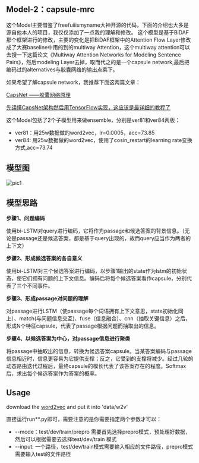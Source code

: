 ## Model-2：capsule-mrc
这个Model主要借鉴了freefuiiismyname大神开源的代码，下面的介绍也大多是源自他本人的项目，我仅仅添加了一点我的理解和修改。
这个模型是基于BiDAF那个框架进行的修改，主要的变化是把BiDAF框架中的Attention Flow Layer修改成了大赛baseline中用的到的multiway Attention，这个multiway attention可以去搜一下这篇论文《Multiway Attention Networks for Modeling Sentence Pairs》，然后modeling Layer去掉，取而代之的是一个capsule network,最后把编码过的alternatives与胶囊网络的输出点乘下。

如果希望了解capsule network，我推荐下面这两篇文章：

[CapsNet ——胶囊网络原理](https://blog.csdn.net/godwriter/article/details/79216404)

[先读懂CapsNet架构然后用TensorFlow实现，这应该是最详细的教程了](https://zhuanlan.zhihu.com/p/30753326)

这个Model包括了2个子模型用来做ensemble，分别是ver81和ver84两版：
* ver81：用25w数据做的word2vec，lr=0.0005，acc=73.85
* ver84: 用25w数据做的word2vec，使用了cosin_restart的learning rate变换方式,acc=73.74

## 模型图
![pic1](https://github.com/antdlx/aic18_rc/blob/master/capsuleNet/model.png)

## 模型思路
**步骤1、问题编码**

使用bi-LSTM对query进行编码，它将作为passage和候选答案的背景信息。（无论是passage还是候选答案，都是基于query出现的，故而query应当作为两者的上下文）

**步骤2、形成候选答案的各自意义**

使用bi-LSTM对三个候选答案进行编码，以步骤1输出的state作为lstm的初始状态，使它们拥有问题的上下文信息。编码后将每个候选答案看作capsule，分别代表了三个不同事件。

**步骤3、形成passage对问题的理解**

对passage进行LSTM（使passage每个词语拥有上下文意思，state初始化同上）、match(与问题信息交互)、fuse（信息融合）、cnn（抽取关键信息）之后，形成N个特征capsule，代表了passage根据问题而抽取出的信息。

**步骤4、以候选答案为中心，对passage信息进行聚类**

将passage中抽取出的信息，转换为候选答案capsule。当某答案编码与passage信息相近时，信息更容易为它提供支撑；反之，它受到的支撑将减少。经过几轮的动态路由迭代过程后，最终capsule的模长代表了该答案存在的程度。Softmax后，求出每个候选答案作为答案的概率。

## Usage
download the [word2vec](https://pan.baidu.com/s/1Izg778MiUlcoqNMimWKjNQ) and put it into 'data/w2v'

直接运行run**.py即可，需要注意的是你需要指定两个参数才可以：
* --mode：test/dev/train/prepro  需要首先选择prepro模式，预处理好数据，然后可以根据需要去选择test/dev/train 模式
* --input: 一个路径，test/dev/train模式需要输入相应的文件路径，prepro模式需要输入test的文件路径
